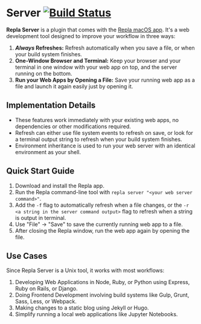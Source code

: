 # Server [![Build Status](https://travis-ci.org/repla-app/Server.replaplugin.svg?branch=master)](https://travis-ci.org/repla-app/Server.replaplugin)

**Repla Server** is a plugin that comes with the [Repla macOS app](https://repla.app). It's a web development tool designed to improve your workflow in three ways:

1. **_Always_ Refreshes:** Refresh automatically when you save a file, or when your build system finishes.
2. **One-Window Browser and Terminal:** Keep your browser and your terminal in one window with your web app on top, and the server running on the bottom.
3. **Run your Web Apps by Opening a File:** Save your running web app as a file and launch it again easily just by opening it.

## Implementation Details

- These features work immediately with your existing web apps, no dependencies or other modifications required.
- Refresh can either use file system events to refresh on save, or look for a terminal output string to refresh when your build system finishes.
- Environment inheritance is used to run your web server with an identical environment as your shell.

## Quick Start Guide

1. Download and install the Repla app.
2. Run the Repla command-line tool with `repla server "<your web server command>"`.
3. Add the `-f` flag to automatically refresh when a file changes, or the `-r <a string in the server command output>` flag to refresh when a string is output in terminal.
4. Use "File" -> "Save" to save the currently running web app to a file.
5. After closing the Repla window, run the web app again by opening the file.

## Use Cases

Since Repla Server is a Unix tool, it works with most workflows:

1. Developing Web Applications in Node, Ruby, or Python using Express, Ruby on Rails, or Django.
2. Doing Frontend Development involving build systems like Gulp, Grunt, Sass, Less, or Webpack.
3. Making changes to a static blog using Jekyll or Hugo.
4. Simplify running a local web applications like Jupyter Notebooks.
